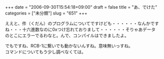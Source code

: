 +++
date = "2006-09-30T15:54:18+09:00"
draft = false
title = "あ、でけた"
categories = ["未分類"]
slug = "651"
+++

<p>ええと、件（くだん）のプログラムについてですけども・・・・・・なんかですね・・・十六進数なのに0xつけ忘れておりまして・・・・・・そりゃあデータのとこにエラーでるわなと。んで、コンパイルはできましたよ。</p>

<p>でもですね、RCB-1に繋いでも動かないんすね。意味無いっすね。<br />コマンドについてもう少し調べなくては。</p>

